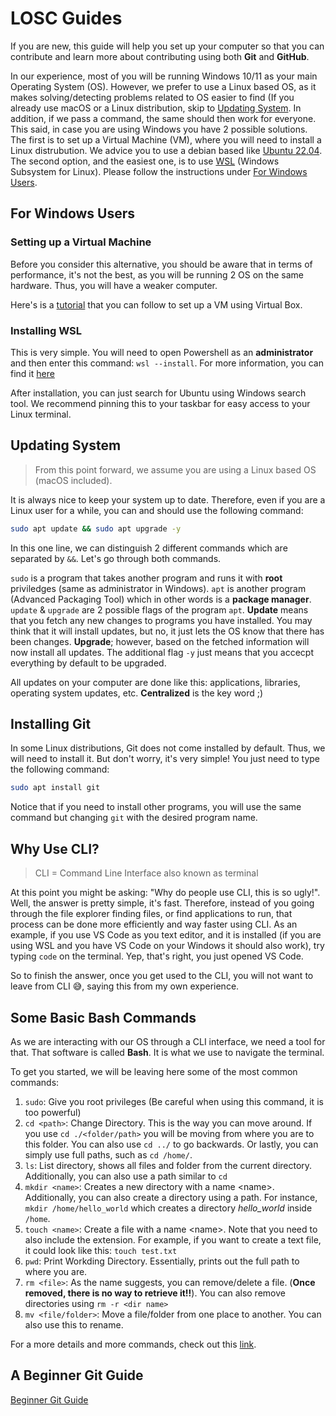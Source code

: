 # LOSC Guides

If you are new, this guide will help you set up your computer so that you can
contribute and learn more about contributing using both **Git** and **GitHub**.

In our experience, most of you will be running Windows 10/11 as your main Operating System (OS).
However, we prefer to use a Linux based OS, as it makes solving/detecting problems related
to OS easier to find (If you already use macOS or a Linux distribution, skip to [Updating System](#updating-system).
In addition, if we pass a command, the same should then work for everyone.
This said, in case you are using Windows you have 2 possible solutions. The first
is to set up a Virtual Machine (VM), where you will need to install a Linux distrubution.
We advice you to use a debian based like [Ubuntu 22.04](https://ubuntu.com/). The second option, and
the easiest one, is to use [WSL](https://learn.microsoft.com/en-us/windows/wsl/install) (Windows Subsystem for Linux).
Please follow the instructions under [For Windows Users](#for-windows-users).

## For Windows Users

### Setting up a Virtual Machine

Before you consider this alternative, you should be aware that in terms of performance,
it's not the best, as you will be running 2 OS on the same hardware. Thus, you will have
a weaker computer.

Here's is a [tutorial](https://www.youtube.com/watch?v=v1JVqd8M3Yc) that you can follow to set up a VM using Virtual Box.

### Installing WSL

This is very simple. You will need to open Powershell as an **administrator** and then
enter this command: `wsl --install`. For more information, you can find it [here](https://learn.microsoft.com/en-us/windows/wsl/install)

After installation, you can just search for Ubuntu using Windows search tool. We recommend pinning this to your taskbar for easy access to your Linux terminal.

## Updating System

> From this point forward, we assume you are using a Linux based OS (macOS included).

It is always nice to keep your system up to date. Therefore, even if you are a Linux user for a while,
you can and should use the following command:

```sh
sudo apt update && sudo apt upgrade -y
```

In this one line, we can distinguish 2 different commands which are separated by `&&`. Let's go through both commands.

`sudo` is a program that takes another program and
runs it with **root** priviledges (same as administrator in Windows). `apt` is another
program (Advanced Packaging Tool) which in other words is a **package manager**. `update` & `upgrade` are
2 possible flags of the program `apt`. **Update** means that you fetch any new changes
to programs you have installed. You may think that it will install updates, but no, it just lets
the OS know that there has been changes. **Upgrade**; however, based on the fetched
information will now install all updates. The additional flag `-y` just means that you accecpt
everything by default to be upgraded.

All updates on your computer are done like this: applications, libraries, operating system updates, etc. **Centralized** is the key word ;)

## Installing Git

In some Linux distributions, Git does not come installed by default. Thus, we will
need to install it. But don't worry, it's very simple! You just need to type the following
command:

```sh
sudo apt install git
```

Notice that if you need to install other programs, you will use the same command but changing
`git` with the desired program name.

## Why Use CLI?

> CLI = Command Line Interface also known as terminal

At this point you might be asking: "Why do people use CLI, this is so ugly!". Well,
the answer is pretty simple, it's fast. Therefore, instead of you going through the file explorer
finding files, or find applications to run, that process can be done more efficiently and way faster
using CLI. As an example, if you use VS Code as you text editor, and it is installed
(if you are using WSL and you have VS Code on your Windows it should also work), try typing `code` on the
terminal. Yep, that's right, you just opened VS Code.

So to finish the answer, once you get used to the CLI, you will not want to leave from CLI 😅, saying
this from my own experience.

## Some Basic Bash Commands

As we are interacting with our OS through a CLI interface, we need a tool for that. That software is called **Bash**. It is what we use to navigate the terminal.

To get you started, we will be leaving here some of the most common commands:

1. `sudo`: Give you root privileges (Be careful when using this command, it is too powerful)
1. `cd <path>`: Change Directory. This is the way you can move around. If you use `cd ./<folder/path>`
   you will be moving from where you are to this folder. You can also use `cd ../` to go backwards. Or lastly,
   you can simply use full paths, such as `cd /home/`.
1. `ls`: List directory, shows all files and folder from the current directory. Additionally, you can
   also use a path similar to `cd`
1. `mkdir <name>`: Creates a new directory with a name \<name>. Additionally, you can
   also create a directory using a path. For instance, `mkdir /home/hello_world` which creates
   a directory _hello_world_ inside `/home`.
1. `touch <name>`: Create a file with a name \<name>. Note that you need to also include the extension.
   For example, if you want to create a text file, it could look like this: `touch test.txt`
1. `pwd`: Print Workding Directory. Essentially, prints out the full path to where you are.
1. `rm <file>`: As the name suggests, you can remove/delete a file. (**Once removed, there is no way to retrieve it!!**). You can also remove
   directories using `rm -r <dir name>`
1. `mv <file/folder>`: Move a file/folder from one place to another. You can also use this to rename.

For a more details and more commands, check out this [link](https://www.educative.io/blog/bash-shell-command-cheat-sheet).

## A Beginner Git Guide

[Beginner Git Guide](./intro_git.md)
